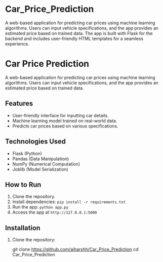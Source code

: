 # Car_Price_Prediction
A web-based application for predicting car prices using machine learning algorithms. Users can input vehicle specifications, and the app provides an estimated price based on trained data. The app is built with Flask for the backend and includes user-friendly HTML templates for a seamless experience.

# Car Price Prediction

A web-based application for predicting car prices using machine learning algorithms. Users can input vehicle specifications, and the app provides an estimated price based on trained data.

## Features

- User-friendly interface for inputting car details.
- Machine learning model trained on real-world data.
- Predicts car prices based on various specifications.

## Technologies Used

- Flask (Python)
- Pandas (Data Manipulation)
- NumPy (Numerical Computation)
- Joblib (Model Serialization)

## How to Run
1. Clone the repository.
2. Install dependencies: `pip install -r requirements.txt`
3. Run the app: `python app.py`
4. Access the app at `http://127.0.0.1:5000`

## Installation

1. Clone the repository:
   
   git clone https://github.com/aiharshh/Car_Price_Prediction
   cd Car_Price_Prediction
